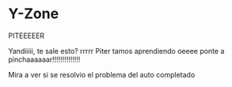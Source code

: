 # Y-Zone

PITEEEEER

Yandiiiii, te sale esto?
rrrrr
Piter tamos aprendiendo
oeeee ponte a pinchaaaaaar!!!!!!!!!!!!!!


Mira a ver si se resolvio el problema del auto completado